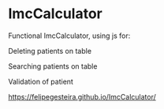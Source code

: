 # ImcCalculator

Functional ImcCalculator, using js for: 

Deleting patients on table

Searching patients on table

Validation of patient

https://felipegesteira.github.io/ImcCalculator/
